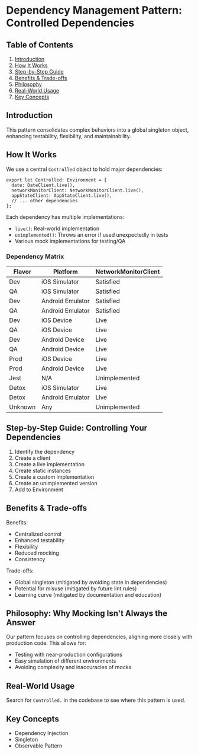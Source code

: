 # Dependency Management Pattern: Controlled Dependencies

## Table of Contents

1. [Introduction](#introduction)
2. [How It Works](#how-it-works)
3. [Step-by-Step Guide](#step-by-step-guide-controlling-your-dependencies)
4. [Benefits & Trade-offs](#benefits--trade-offs)
5. [Philosophy](#philosophy-why-mocking-isnt-always-the-answer)
6. [Real-World Usage](#real-world-usage)
7. [Key Concepts](#key-concepts)

## Introduction

This pattern consolidates complex behaviors into a global
singleton object, enhancing testability, flexibility, and
maintainability.

## How It Works

We use a central `Controlled` object to hold major
dependencies:

    export let Controlled: Environment = {
      date: DateClient.live(),
      networkMonitorClient: NetworkMonitorClient.live(),
      appStateClient: AppStateClient.live(),
      // ... other dependencies
    };

Each dependency has multiple implementations:

- `live()`: Real-world implementation
- `unimplemented()`: Throws an error if used unexpectedly
  in tests
- Various mock implementations for testing/QA

### Dependency Matrix

| Flavor  | Platform         | NetworkMonitorClient |
| ------- | ---------------- | -------------------- |
| Dev     | iOS Simulator    | Satisfied            |
| QA      | iOS Simulator    | Satisfied            |
| Dev     | Android Emulator | Satisfied            |
| QA      | Android Emulator | Satisfied            |
| Dev     | iOS Device       | Live                 |
| QA      | iOS Device       | Live                 |
| Dev     | Android Device   | Live                 |
| QA      | Android Device   | Live                 |
| Prod    | iOS Device       | Live                 |
| Prod    | Android Device   | Live                 |
| Jest    | N/A              | Unimplemented        |
| Detox   | iOS Simulator    | Live                 |
| Detox   | Android Emulator | Live                 |
| Unknown | Any              | Unimplemented        |

## Step-by-Step Guide: Controlling Your Dependencies

1. Identify the dependency
2. Create a client
3. Create a live implementation
4. Create static instances
5. Create a custom implementation
6. Create an unimplemented version
7. Add to Environment

## Benefits & Trade-offs

Benefits:

- Centralized control
- Enhanced testability
- Flexibility
- Reduced mocking
- Consistency

Trade-offs:

- Global singleton (mitigated by avoiding state in
  dependencies)
- Potential for misuse (mitigated by future lint rules)
- Learning curve (mitigated by documentation and
  education)

## Philosophy: Why Mocking Isn't Always the Answer

Our pattern focuses on controlling dependencies, aligning
more closely with production code. This allows for:

- Testing with near-production configurations
- Easy simulation of different environments
- Avoiding complexity and inaccuracies of mocks

## Real-World Usage

Search for `Controlled.` in the codebase to see where
this
pattern is used.

## Key Concepts

- Dependency Injection
- Singleton
- Observable Pattern
